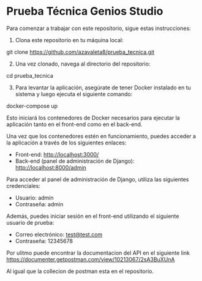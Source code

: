 # Prueba Técnica Genios Studio

Para comenzar a trabajar con este repositorio, sigue estas instrucciones:

1. Clona este repositorio en tu máquina local:

git clone https://github.com/azavaleta8/prueba_tecnica.git

2. Una vez clonado, navega al directorio del repositorio:

cd prueba_tecnica

3. Para levantar la aplicación, asegúrate de tener Docker instalado en tu sistema y luego ejecuta el siguiente comando:

docker-compose up

Esto iniciará los contenedores de Docker necesarios para ejecutar la aplicación tanto en el front-end como en el back-end.

Una vez que los contenedores estén en funcionamiento, puedes acceder a la aplicación a través de los siguientes enlaces:

- Front-end: [http://localhost:3000/](http://localhost:3000/)
- Back-end (panel de administración de Django): [http://localhost:8000/admin](http://localhost:8000/admin)

Para acceder al panel de administración de Django, utiliza las siguientes credenciales:

- Usuario: admin
- Contraseña: admin

Además, puedes iniciar sesión en el front-end utilizando el siguiente usuario de prueba:

- Correo electrónico: test@test.com
- Contraseña: 12345678

Por ulitmo puede encontrar la documentacion del API en el siguiente link
https://documenter.getpostman.com/view/10213067/2sA3BuXUnA

Al igual que la collecion de postman esta en el repositorio.

